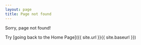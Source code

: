 ```yaml
---
layout: page
title: Page not found
---
```


Sorry, page not found!

Try [going back to the Home Page]({{ site.url }}{{ site.baseurl }})
